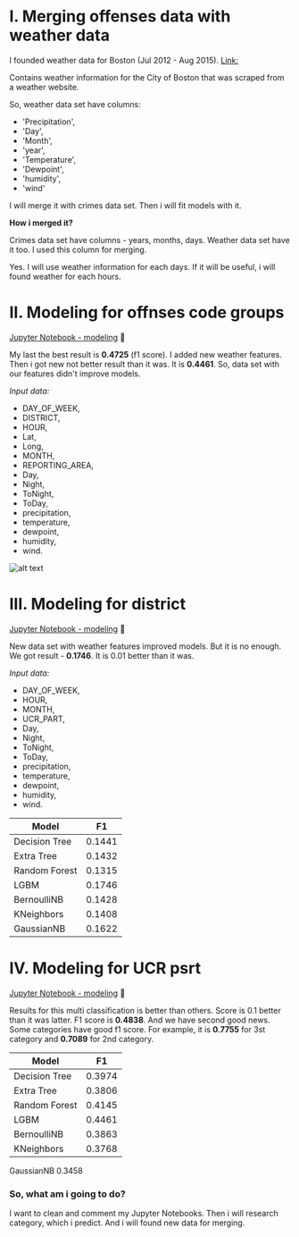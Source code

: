 
# I. Merging offenses data with weather data


I founded weather data for Boston (Jul 2012 - Aug 2015). [Link:](https://www.kaggle.com/naveenpandianv/weather-data-boston-jul-2012-aug-2015)

Contains weather information for the City of Boston that was scraped from a weather website. 

So, weather data set have columns:
- 'Precipitation',
- 'Day',
- 'Month',
- 'year', 
- 'Temperature',
- 'Dewpoint',
- 'humidity', 
- 'wind'

I will merge it with crimes data set. Then i will fit models with it. 

**How i merged it?**

Crimes data set have columns - years, months, days. Weather data set have it too. I used this column for merging.

Yes. I will use weather information for each days. If it will be useful, i will found weather for each hours.

# II. Modeling for offnses code groups

[Jupyter Notebook - modeling](https://github.com/OleksandrKosovan/predicting-boston-offense/blob/master/4-merge-modeling-with-weather/2-w-modeling-offense-code-group.ipynb) :link:

My last the best result is **0.4725** (f1 score). I added new weather features. Then i got new not better result than it was. It is **0.4461**. So, data set with our features didn't improve models.

*Input data:*
- DAY_OF_WEEK, 
- DISTRICT, 
- HOUR, 
- Lat, 
- Long, 
- MONTH, 
- REPORTING_AREA, 
- Day, 
- Night, 
- ToNight, 
- ToDay, 
- precipitation, 
- temperature, 
- dewpoint, 
- humidity, 
- wind.

![alt text](https://image.ibb.co/cPgUBz/offen.png)

# III. Modeling for district

[Jupyter Notebook - modeling](https://github.com/OleksandrKosovan/predicting-boston-offense/blob/master/4-merge-modeling-with-weather/3-w-modeling-district.ipynb) :link:
 
New data set with weather features improved models. But it is no enough. We got result - **0.1746**. It is 0.01 better than it was. 

*Input data:* 
- DAY_OF_WEEK, 
- HOUR, 
- MONTH, 
- UCR_PART, 
- Day, 
- Night, 
- ToNight, 
- ToDay, 
- precipitation, 
- temperature, 
- dewpoint, 
- humidity, 
- wind.

Model |	F1
------|--------------
Decision Tree | 0.1441
Extra Tree | 0.1432
Random Forest | 0.1315
LGBM | 0.1746
BernoulliNB | 0.1428
KNeighbors | 0.1408
GaussianNB | 0.1622

# IV. Modeling for UCR psrt

[Jupyter Notebook - modeling](https://github.com/OleksandrKosovan/predicting-boston-offense/blob/master/4-merge-modeling-with-weather/4-w-modeling-ucr-part.ipynb) :link:

Results for this multi classification is better than others. Score is 0.1 better than it was latter. F1 score is **0.4838**.
And we have second good news. Some categories have good f1 score. For example, it is **0.7755** for 3st category and **0.7089** for 2nd category.

Model |	F1
------|---------------
Decision Tree | 0.3974
Extra Tree | 0.3806
Random Forest | 0.4145
LGBM | 0.4461
BernoulliNB | 0.3863
KNeighbors | 0.3768
GaussianNB	0.3458


### So, what am i going to do?

I want to clean and comment my Jupyter Notebooks. Then i will research category, which i predict. And i will found new data for merging. 

